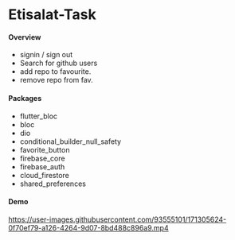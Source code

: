 # Etisalat-Task
#### Overview

- signin / sign out
- Search for github users
- add repo to favourite.
- remove repo from fav.


#### Packages
- flutter_bloc
- bloc
-  dio
-  conditional_builder_null_safety
-  favorite_button
-  firebase_core
-  firebase_auth
-  cloud_firestore
-  shared_preferences

#### Demo
https://user-images.githubusercontent.com/93555101/171305624-0f70ef79-a126-4264-9d07-8bd488c896a9.mp4


